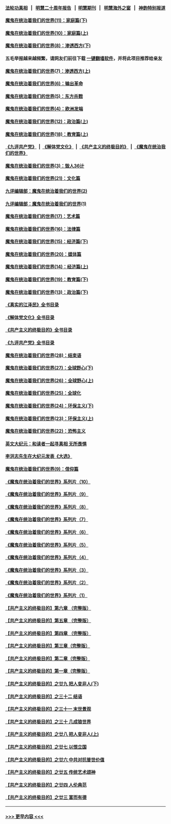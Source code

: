#### [法轮功真相](https://github.com/gfw-breaker/truth/blob/master/README.md?t=0) &nbsp;&nbsp;|&nbsp;&nbsp; [明慧二十周年报告](https://github.com/gfw-breaker/mh-reports/blob/master/README.md?t=0) &nbsp;&nbsp;|&nbsp;&nbsp;[明慧期刊](https://github.com/gfw-breaker/mh-qikan) &nbsp;&nbsp;|&nbsp;&nbsp; [明慧海外之窗](https://github.com/gfw-breaker/mh-news/blob/master/README.md?t=0) &nbsp;&nbsp;|&nbsp;&nbsp; [神韵特别报道](https://github.com/gfw-breaker/mh-news/blob/master/shenyun.md?t=0)
#### [魔鬼在统治着我们的世界(11)：家庭篇(下)](../pages/nsc422/n10440961.md?t=12150250) 
#### [魔鬼在统治着我们的世界(10)：家庭篇(上)](../pages/nsc422/n10435448.md?t=12150250) 
#### [魔鬼在统治着我们的世界(8)：渗透西方(下)](../pages/nsc422/n10429603.md?t=12150250) 
#### 五毛举报越来越频繁，请网友们前往下载 [一键翻墙软件](https://github.com/gfw-breaker/ssr-accounts)，并将此项目推荐给亲友
#### [魔鬼在统治着我们的世界(7)：渗透西方(上)](../pages/nsc422/n10426013.md?t=12150250) 
#### [魔鬼在统治着我们的世界(6)：输出革命](../pages/nsc422/n10421536.md?t=12150250) 
#### [魔鬼在统治着我们的世界(5)：东方杀戮](../pages/nsc422/n10417707.md?t=12150250) 
#### [魔鬼在统治着我们的世界(4)：欧洲发端](../pages/nsc422/n10414890.md?t=12150250) 
#### [魔鬼在统治着我们的世界(12)：政治篇(上)](../pages/nsc422/n10444576.md?t=12150250) 
#### [魔鬼在统治着我们的世界(18)：教育篇(上)](../pages/nsc422/n10526970.md?t=12150250) 
#### [《九评共产党》](https://github.com/begood0513/9ping.md/blob/master/README.md) &nbsp;|&nbsp; [《解体党文化》](../../../../jtdwh.md/blob/master/README.md)  &nbsp;|&nbsp; [《共产主义的终极目的》](../../../../gczydzjmd.md/blob/master/README.md) &nbsp;|&nbsp; [《魔鬼在统治我们的世界》](../../../../mgztzwmdsj.md/blob/master/README.md) 
#### [魔鬼在统治着我们的世界(3)：毁人36计](../pages/nsc422/n10411583.md?t=12150250) 
#### [魔鬼在统治着我们的世界(21)：文化篇](../pages/nsc422/n10597706.md?t=12150250) 
#### [九评编辑部：魔鬼在统治着我们的世界(2)](../pages/nsc422/n10410036.md?t=12150250) 
#### [九评编辑部：魔鬼在统治着我们的世界(1)](../pages/nsc422/n10406825.md?t=12150250) 
#### [魔鬼在统治着我们的世界(17)：艺术篇](../pages/nsc422/n10499093.md?t=12150250) 
#### [魔鬼在统治着我们的世界(16)：法律篇](../pages/nsc422/n10485969.md?t=12150250) 
#### [魔鬼在统治着我们的世界(15)：经济篇(下)](../pages/nsc422/n10469975.md?t=12150250) 
#### [魔鬼在统治着我们的世界(20)：媒体篇](../pages/nsc422/n10586579.md?t=12150250) 
#### [魔鬼在统治着我们的世界(14)：经济篇(上)](../pages/nsc422/n10457370.md?t=12150250) 
#### [魔鬼在统治着我们的世界(19)：教育篇(下)](../pages/nsc422/n10564808.md?t=12150250) 
#### [魔鬼在统治着我们的世界(13)：政治篇(下)](../pages/nsc422/n10448270.md?t=12150250) 
#### [《真实的江泽民》全书目录](../pages/nsc422/n13721399.md?t=12150250) 
#### [《解体党文化》全书目录](../pages/nsc422/n13721157.md?t=12150250) 
#### [《共产主义的终极目的》全书目录](../pages/nsc422/n13721048.md?t=12150250) 
#### [《九评共产党》全书目录](../pages/nsc422/n13708085.md?t=12150250) 
#### [魔鬼在统治着我们的世界(28)：结束语](../pages/nsc422/n10936246.md?t=12150250) 
#### [魔鬼在统治着我们的世界(27)：全球野心(下)](../pages/nsc422/n10928319.md?t=12150250) 
#### [魔鬼在统治着我们的世界(26)：全球野心(上)](../pages/nsc422/n10900318.md?t=12150250) 
#### [魔鬼在统治着我们的世界(25)：全球化](../pages/nsc422/n10788205.md?t=12150250) 
#### [魔鬼在统治着我们的世界(24)：环保主义(下)](../pages/nsc422/n10695307.md?t=12150250) 
#### [魔鬼在统治着我们的世界(23)：环保主义(上)](../pages/nsc422/n10688613.md?t=12150250) 
#### [魔鬼在统治着我们的世界(22)：恐怖主义](../pages/nsc422/n10614727.md?t=12150250) 
#### [英文大纪元：和读者一起寻真相 无所畏惧](../pages/nsc422/n12542027.md?t=12150250) 
#### [李洪志先生在大纪元发表《大选》](../pages/nsc422/n12534746.md?t=12150250) 
#### [魔鬼在统治着我们的世界(9)：信仰篇](../pages/nsc422/n10432159.md?t=12150250) 
#### [《魔鬼在统治着我们的世界》系列片（10）](../pages/nsc422/n12292670.md?t=12150250) 
#### [《魔鬼在统治着我们的世界》系列片（9）](../pages/nsc422/n12290859.md?t=12150250) 
#### [《魔鬼在统治着我们的世界》系列片（8）](../pages/nsc422/n12287445.md?t=12150250) 
#### [《魔鬼在统治着我们的世界》系列片（7）](../pages/nsc422/n12283425.md?t=12150250) 
#### [《魔鬼在统治着我们的世界》系列片（6）](../pages/nsc422/n12282314.md?t=12150250) 
#### [《魔鬼在统治着我们的世界》系列片（5）](../pages/nsc422/n12281419.md?t=12150250) 
#### [《魔鬼在统治着我们的世界》系列片（4）](../pages/nsc422/n12274024.md?t=12150250) 
#### [《魔鬼在统治着我们的世界》系列片（3）](../pages/nsc422/n12271322.md?t=12150250) 
#### [《魔鬼在统治着我们的世界》系列片（2）](../pages/nsc422/n12269049.md?t=12150250) 
#### [《魔鬼在统治着我们的世界》系列片（1）](../pages/nsc422/n12267575.md?t=12150250) 
#### [【共产主义的终极目的】第六章 （完整版）](../pages/nsc422/n11428913.md?t=12150250) 
#### [【共产主义的终极目的】第五章 （完整版）](../pages/nsc422/n11428912.md?t=12150250) 
#### [【共产主义的终极目的】第四章 （完整版）](../pages/nsc422/n11428907.md?t=12150250) 
#### [【共产主义的终极目的】第三章（完整版）](../pages/nsc422/n11428848.md?t=12150250) 
#### [【共产主义的终极目的】第二章（完整版）](../pages/nsc422/n11428831.md?t=12150250) 
#### [【共产主义的终极目的】第一章（完整版）](../pages/nsc422/n11417651.md?t=12150250) 
#### [【共产主义的终极目的】之廿九 把人变非人(下)](../pages/nsc422/n11344140.md?t=12150250) 
#### [【共产主义的终极目的】之三十二 结语](../pages/nsc422/n11360535.md?t=12150250) 
#### [【共产主义的终极目的】之三十一 末世景观](../pages/nsc422/n11351129.md?t=12150250) 
#### [【共产主义的终极目的】之三十 几成狼世界](../pages/nsc422/n11348280.md?t=12150250) 
#### [【共产主义的终极目的】之廿八 把人变非人(上)](../pages/nsc422/n11340492.md?t=12150250) 
#### [【共产主义的终极目的】之廿七 以恨立国](../pages/nsc422/n11336944.md?t=12150250) 
#### [【共产主义的终极目的】之廿六 中共对抗普世价值](../pages/nsc422/n11324785.md?t=12150250) 
#### [【共产主义的终极目的】之廿五 传统艺术颂神](../pages/nsc422/n11296396.md?t=12150250) 
#### [【共产主义的终极目的】之廿四 人伦典范](../pages/nsc422/n11296397.md?t=12150250) 
#### [【共产主义的终极目的】之廿三 富而有德](../pages/nsc422/n11283598.md?t=12150250) 

----
#### [ >>> 更早内容 <<< ](../indexes/nsc422-earlier.md)
